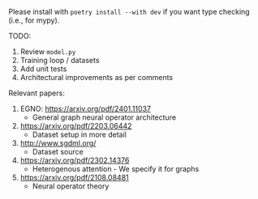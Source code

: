 Please install with `poetry install --with dev` if you want type checking (i.e., for mypy).

TODO:
1. Review `model.py`
1. Training loop / datasets
1. Add unit tests
1. Architectural improvements as per comments

Relevant papers:
1. EGNO: https://arxiv.org/pdf/2401.11037
    * General graph neural operator architecture
1. https://arxiv.org/pdf/2203.06442
    * Dataset setup in more detail
1. http://www.sgdml.org/
    * Dataset source
1. https://arxiv.org/pdf/2302.14376
    * Heterogenous attention - We specify it for graphs
1. https://arxiv.org/pdf/2108.08481
    * Neural operator theory